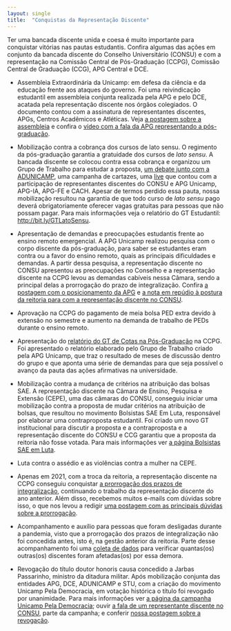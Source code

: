 ```yaml
---
layout: single
title:  "Conquistas da Representação Discente"
---
```


Ter uma bancada discente unida e coesa é muito importante para conquistar vitórias nas pautas estudantis. Confira algumas das ações em conjunto da bancada discente do Conselho Universitário (CONSU) e com a representação na Comissão Central de Pós-Graduação (CCPG), Comissão Central de Graduação (CCG), APG Central e DCE.

* Assembleia Extraordinária da Unicamp: em defesa da ciência e da educação frente aos ataques do governo. Foi uma reivindicação estudantil em assembleia conjunta realizada pela APG e pelo DCE, acatada pela representação discente nos órgãos colegiados. O documento contou com a assinatura de representantes discentes, APGs, Centros Acadêmicos e Atléticas. Veja [a postagem sobre a assembleia](https://www.facebook.com/apgunicamp/posts/131798118190878) e confira o [vídeo com a fala da APG representando a pós-graduação](https://www.facebook.com/apgunicamp/posts/619887699381915).

* Mobilização contra a cobrança dos cursos de lato sensu. O regimento da pós-graduação garantia a gratuidade dos cursos de *lato sensu*. A bancada discente se colocou contra essa cobrança e organizou um Grupo de Trabalho para estudar a proposta, [um debate junto com a ADUNICAMP](https://www.facebook.com/apgunicamp/posts/126091082094915), uma campanha de cartazes, uma [live](https://www.facebook.com/apgunicamp/videos/549145225777814) que contou com a participação de representantes discentes do CONSU e APG Unicamp, APG-IA, APG-FE e CACH. Apesar de termos perdido essa pauta, nossa mobilização resultou na garantia de que todo curso de *lato sensu* pago deverá obrigatoriamente oferecer vagas gratuitas para pessoas que não possam pagar. Para mais informações veja o relatório do GT Estudantil: http://bit.ly/GTLatoSensu.

* Apresentação de demandas e preocupações estudantis frente ao ensino remoto emergencial. A APG Unicamp realizou pesquisa com o corpo discente da pós-graduação, para saber se estudantes eram contra ou a favor do ensino remoto, quais as principais dificuldades e demandas. A partir dessa pesquisa, a representação discente no CONSU apresentou as preocupações no Conselho e a representação discente na CCPG levou as demandas cabíveis nessa Câmara, sendo a principal delas a prorrogação do prazo de integralização. Confira [a postagem com o posicionamento da APG](https://www.facebook.com/apgunicamp/photos/231604538210235/) e [a nota em repúdio à postura da reitoria para com a representação discente no CONSU](https://www.facebook.com/apgunicamp/photos/233333561370666/).

* Aprovação na CCPG do pagamento de meia bolsa PED extra devido à extensão no semestre e aumento na demanda de trabalho de PEDs durante o ensino remoto.

* Apresentação do [relatório do GT de Cotas na Pós-Graduação](https://drive.google.com/file/d/1LZg_4GtasZCd0YtW0p0Vsgb8bjMl3XMt/view?usp=sharing) na CCPG. Foi apresentado o relatório elaborado pelo Grupo de Trabalho criado pela APG Unicamp, que traz o resultado de meses de discussão dentro do grupo e que aponta uma série de demandas para que seja possível o avanço da pauta das ações afirmativas na universidade.

* Mobilização contra a mudança de critérios na atribuição das bolsas SAE. A representação discente na Câmara de Ensino, Pesquisa e Extensão (CEPE), uma das câmaras do CONSU, conseguiu iniciar uma mobilização contra a proposta de mudar critérios na atribuição de bolsas, que resultou no movimento Bolsistas SAE Em Luta, responsável por elaborar uma contraproposta estudantil. Foi criado um novo GT institucional para discutir a proposta e a contraproposta e a representação discente do CONSU e CCG garantiu que a proposta da reitoria não fosse votada. Para mais informações ver [a página Bolsistas SAE em Luta](https://www.facebook.com/BolsistasSAEemLUTA).

* Luta contra o assédio e as violências contra a mulher na CEPE. 

* Apenas em 2021, com a troca da reitoria, a representação discente na CCPG conseguiu conquistar [a prorrogação dos prazos de integralização](https://www.facebook.com/apgunicamp/photos/514954516541901/), continuando o trabalho da representação discente do ano anterior. Além disso, recebemos muitos e-mails com dúvidas sobre isso, o que nos levou a redigir [uma postagem com as principais dúvidas sobre a prorrogação](https://www.facebook.com/apgunicamp/photos/529914575045895).

* Acompanhamento e auxílio para pessoas que foram desligadas durante a pandemia, visto que a prorrogação dos prazos de integralização não foi concedida antes, isto é, na gestão anterior da reitoria. Parte desse acompanhamento foi uma [coleta de dados](https://www.facebook.com/apgunicamp/photos/528645308506155/) para verificar quantas(os) outras(os) discentes foram afetadas(os) por essa demora.

* Revogação do título doutor honoris causa concedido a Jarbas Passarinho, ministro da ditadura militar. Após mobilização conjunta das entidades APG, DCE, ADUNICAMP e STU, com a criação do movimento Unicamp Pela Democracia, em votação histórica o título foi revogado por unanimidade. Para mais informações ver [a página da campanha Unicamp Pela Democracia](https://www.adunicamp.org.br/gt-titulo-hc/); ouvir [a fala de um representante discente no CONSU](https://www.youtube.com/watch?v=EZY_yeRlnjE), parte da campanha; e conferir [nossa postagem sobre a revogação](https://www.facebook.com/apgunicamp/photos/608667887170563/).
